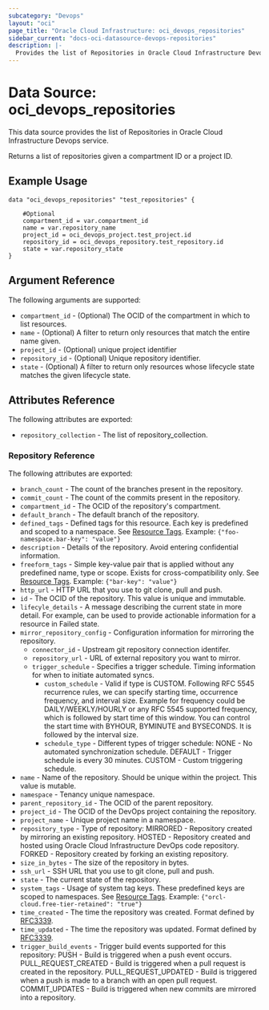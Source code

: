```yaml
---
subcategory: "Devops"
layout: "oci"
page_title: "Oracle Cloud Infrastructure: oci_devops_repositories"
sidebar_current: "docs-oci-datasource-devops-repositories"
description: |-
  Provides the list of Repositories in Oracle Cloud Infrastructure Devops service
---
```


# Data Source: oci_devops_repositories
This data source provides the list of Repositories in Oracle Cloud Infrastructure Devops service.

Returns a list of repositories given a compartment ID or a project ID.


## Example Usage

```hcl
data "oci_devops_repositories" "test_repositories" {

	#Optional
	compartment_id = var.compartment_id
	name = var.repository_name
	project_id = oci_devops_project.test_project.id
	repository_id = oci_devops_repository.test_repository.id
	state = var.repository_state
}
```

## Argument Reference

The following arguments are supported:

* `compartment_id` - (Optional) The OCID of the compartment in which to list resources.
* `name` - (Optional) A filter to return only resources that match the entire name given.
* `project_id` - (Optional) unique project identifier
* `repository_id` - (Optional) Unique repository identifier.
* `state` - (Optional) A filter to return only resources whose lifecycle state matches the given lifecycle state.


## Attributes Reference

The following attributes are exported:

* `repository_collection` - The list of repository_collection.

### Repository Reference

The following attributes are exported:

* `branch_count` - The count of the branches present in the repository.
* `commit_count` - The count of the commits present in the repository.
* `compartment_id` - The OCID of the repository's compartment.
* `default_branch` - The default branch of the repository.
* `defined_tags` - Defined tags for this resource. Each key is predefined and scoped to a namespace. See [Resource Tags](https://docs.cloud.oracle.com/iaas/Content/General/Concepts/resourcetags.htm). Example: `{"foo-namespace.bar-key": "value"}`
* `description` - Details of the repository. Avoid entering confidential information.
* `freeform_tags` - Simple key-value pair that is applied without any predefined name, type or scope. Exists for cross-compatibility only.  See [Resource Tags](https://docs.cloud.oracle.com/iaas/Content/General/Concepts/resourcetags.htm). Example: `{"bar-key": "value"}`
* `http_url` - HTTP URL that you use to git clone, pull and push.
* `id` - The OCID of the repository. This value is unique and immutable.
* `lifecyle_details` - A message describing the current state in more detail. For example, can be used to provide actionable information for a resource in Failed state.
* `mirror_repository_config` - Configuration information for mirroring the repository.
	* `connector_id` - Upstream git repository connection identifer.
	* `repository_url` - URL of external repository you want to mirror.
	* `trigger_schedule` - Specifies a trigger schedule. Timing information for when to initiate automated syncs.
		* `custom_schedule` - Valid if type is CUSTOM. Following RFC 5545 recurrence rules, we can specify starting time, occurrence frequency, and interval size. Example for frequency could be DAILY/WEEKLY/HOURLY or any RFC 5545 supported frequency, which is followed by start time of this window. You can control the start time with BYHOUR, BYMINUTE and BYSECONDS. It is followed by the interval size. 
		* `schedule_type` - Different types of trigger schedule: NONE - No automated synchronization schedule. DEFAULT - Trigger schedule is every 30 minutes. CUSTOM - Custom triggering schedule. 
* `name` - Name of the repository. Should be unique within the project. This value is mutable.
* `namespace` - Tenancy unique namespace.
* `parent_repository_id` - The OCID of the parent repository.
* `project_id` - The OCID of the DevOps project containing the repository.
* `project_name` - Unique project name in a namespace.
* `repository_type` - Type of repository: MIRRORED - Repository created by mirroring an existing repository. HOSTED - Repository created and hosted using Oracle Cloud Infrastructure DevOps code repository. FORKED - Repository created by forking an existing repository. 
* `size_in_bytes` - The size of the repository in bytes.
* `ssh_url` - SSH URL that you use to git clone, pull and push.
* `state` - The current state of the repository.
* `system_tags` - Usage of system tag keys. These predefined keys are scoped to namespaces. See [Resource Tags](https://docs.cloud.oracle.com/iaas/Content/General/Concepts/resourcetags.htm). Example: `{"orcl-cloud.free-tier-retained": "true"}`
* `time_created` - The time the repository was created. Format defined by [RFC3339](https://datatracker.ietf.org/doc/html/rfc3339).
* `time_updated` - The time the repository was updated. Format defined by [RFC3339](https://datatracker.ietf.org/doc/html/rfc3339).
* `trigger_build_events` - Trigger build events supported for this repository: PUSH - Build is triggered when a push event occurs. PULL_REQUEST_CREATED - Build is triggered when a pull request is created in the repository. PULL_REQUEST_UPDATED - Build is triggered when a push is made to a branch with an open pull request. COMMIT_UPDATES - Build is triggered when new commits are mirrored into a repository. 

